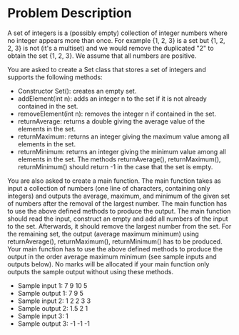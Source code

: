 # Problem Description
A set of integers is a (possibly empty) collection of integer numbers where no integer appears more than once.
For example {1, 2, 3} is a set but {1, 2, 2, 3} is not (it's a multiset) and we would remove the duplicated "2" to obtain the set {1, 2, 3}. We assume that all numbers are positive.
 
You are asked to create a Set class that stores a set of integers and supports the following methods:
- Constructor Set(): creates an empty set.
- addElement(int n): adds an integer n to the set if it is not already contained in the set.
- removeElement(int n): removes the integer n if contained in the set.
- returnAverage: returns a double giving the average value of the elements in the set.
- returnMaximum: returns an integer giving the maximum value among all elements in the set.
- returnMinimum: returns an integer giving the minimum value among all elements in the set.
The methods returnAverage(), returnMaximum(), returnMinimum() should return -1 in the case that the set is empty.

You are also asked to create a main function.
The main function takes as input a collection of numbers (one line of characters, containing only integers) and outputs the average, maximum, and minimum  of the given set of numbers after the removal of the largest number. The main function has to use the above defined methods to produce the output.
The main function should read the input, construct an empty and add all numbers of the input to the set. Afterwards, it should remove the largest number from the set.
For the remaining set,  the output (average maximum minimum) using returnAverage(), returnMaximum(), returnMinimum() has to be produced.
Your main function has to use the above defined methods to produce the output in the order average maximum minimum (see sample inputs and outputs below).
No marks will be allocated if your main function only outputs the sample output without using these methods.
 
- Sample input 1: 7 9 10 5
- Sample output 1: 7 9 5
- Sample input 2: 1 2 2 3 3
- Sample output 2: 1.5 2 1
- Sample input 3: 1
- Sample output 3: -1 -1 -1
